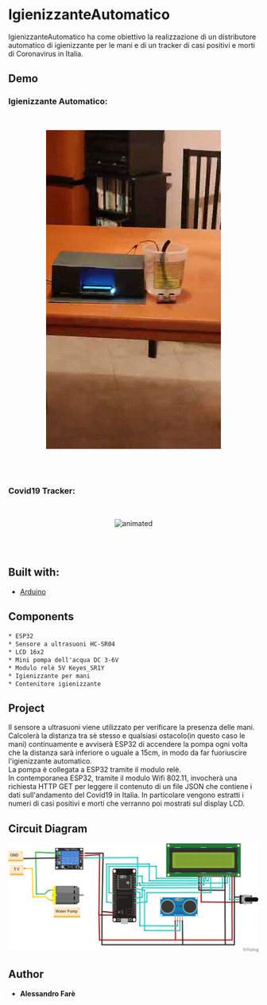 # IgienizzanteAutomatico

IgienizzanteAutomatico ha come obiettivo la realizzazione di un distributore automatico di igienizzante per le mani e di un tracker di casi positivi e morti di Coronavirus in Italia.

## Demo 

### Igienizzante Automatico:

<br/>
<p align="center">
  <img src="IgienizzanteAutomaticoDemo.gif" alt="animated" />
</p>
<br/>
<br/>

### Covid19 Tracker:

<br/>
<p align="center">
  <img src="Covid19TrackerDemo.gif" alt="animated" />
</p>
<br/>
<br/>

## Built with:

* [Arduino](https://www.arduino.cc/)
  
## Components

```
* ESP32
* Sensore a ultrasuoni HC-SR04
* LCD 16x2
* Mini pompa dell'acqua DC 3-6V
* Modulo relè 5V Keyes_SR1Y
* Igienizzante per mani
* Contenitore igienizzante
```

## Project

Il sensore a ultrasuoni viene utilizzato per verificare la presenza delle mani.\
Calcolerà la distanza tra sè stesso e qualsiasi ostacolo(in questo caso le mani) continuamente e avviserà ESP32 di accendere la pompa ogni volta che la distanza sarà inferiore o uguale a 15cm, in modo da far fuoriuscire l'igienizzante automatico.\
La pompa è collegata a ESP32 tramite il modulo relè.\
In contemporanea ESP32, tramite il modulo Wifi 802.11, invocherà una richiesta HTTP GET per leggere il contenuto di un file JSON che contiene i dati sull'andamento del Covid19 in Italia. In particolare vengono estratti i numeri di casi positivi e morti che verranno poi mostrati sul display LCD.

## Circuit Diagram

<img width="650" src="images/IgienizzanteAutomatico-Circuit Diagram.png">

## Author

* **Alessandro Farè**

